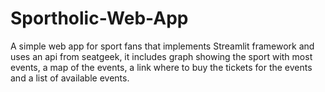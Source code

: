 # Sportholic-Web-App
A simple web app for sport fans that implements Streamlit framework and uses an api from seatgeek, it includes graph showing the sport with most events, a map of the events, a link where to buy the tickets for the events and a list of available events.  
